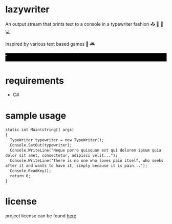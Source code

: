 # lazywriter
An output stream that prints text to a console in a typewriter fashion :outbox_tray: :musical_keyboard: :flags: :computer:

Inspired by various text based games :space_invader: :video_game:

[![gif with the typewriter effect][examples-link]][examples-link]

# requirements

- C#

# sample usage

```
static int Main(string[] args)
{
  TypeWriter typewriter = new TypeWriter();
  Console.SetOut(typewriter);
  Console.WriteLine("Neque porro quisquam est qui dolorem ipsum quia dolor sit amet, consectetur, adipisci velit...");
  Console.WriteLine("There is no one who loves pain itself, who seeks after it and wants to have it, simply because it is pain...");
  Console.ReadKey();
  return 0;
}
```

# license

project license can be found [here](LICENSE.md)

[examples-link]:   https://github.com/joshschmelzle/lazywriter/blob/master/lazywriter.gif

